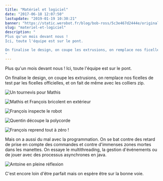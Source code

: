```yaml
---
title: "Matériel et logiciel"
date: "2017-06-18 12:07:50"
lastupdate: "2019-01-19 10:30:21"
banner: "https://static.werobot.fr/blog/bob-ross/5c3e467d2444e/original.jpg"
slug: "materiel-et-logiciel"
description: " 
Plus qu'un mois devant nous !
Ici, toute l'équipe est sur le pont.

On finalise le design, on coupe les extrusions, on remplace nos ficelles de test 
"
---
```

Plus qu'un mois devant nous !
Ici, toute l'équipe est sur le pont.

On finalise le design, on coupe les extrusions, on remplace nos ficelles de test par les ficelles officielles, et on fait de même avec les colliers zip.

![Un tournevis pour Mathis](https://static.werobot.fr/blog/bob-ross/5c3e467daa230/50.jpg "Un tournevis pour Mathis")

![Mathis et François bricolent en extérieur](https://static.werobot.fr/blog/bob-ross/5c3e467e4f8eb/50.jpg "Mathis et François bricolent en extérieur")

![François inspecte le robot](https://static.werobot.fr/blog/bob-ross/5c3e467eb6fab/50.jpg "François inspecte le robot")

![Quentin découpe la polycorde](https://static.werobot.fr/blog/bob-ross/5c3e467f5348c/50.jpg "Quentin découpe la polycorde")

![François reprend tout à zéro !](https://static.werobot.fr/blog/bob-ross/5c3e467d2444e/50.jpg "François reprend tout à zéro !")

Mais on a aussi du mal avec la programmation.
On se bat contre des retard de prise en compte des commandes et contre d'immenses zones mortes dans les manettes.
On essaye le multithreading, la gestion d'événements ou de jouer avec des processus asynchrones en java.

![Antoine en pleine réflexion](https://static.werobot.fr/blog/bob-ross/5c3e46800d59c/50.jpg "Antoine en pleine réflexion")

C'est encore loin d'être parfait mais on espère être sur la bonne voie.
    